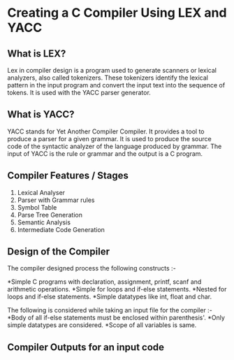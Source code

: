 # **Creating a C Compiler Using LEX and YACC**
## What is LEX?
Lex in compiler design is a program used to generate scanners or lexical analyzers, also called tokenizers. These tokenizers identify the lexical pattern in the input program and convert the input text into the sequence of tokens. It is used with the YACC parser generator.

## What is YACC?
YACC stands for Yet Another Compiler Compiler. It provides a tool to produce a parser for a given grammar. It is used to produce the source code of the syntactic analyzer of the language produced by grammar. The input of YACC is the rule or grammar and the output is a C program.

## Compiler Features / Stages
1. Lexical Analyser
2. Parser with Grammar rules
3. Symbol Table
4. Parse Tree Generation
5. Semantic Analysis
6. Intermediate Code Generation

## Design of the Compiler

The compiler designed process the following constructs :-

*Simple C programs with declaration, assignment, printf, scanf and arithmetic operations.
*Simple for loops and if-else statements.
*Nested for loops and if-else statements.
*Simple datatypes like int, float and char.


The following is considered while taking an input file for the compiler :-
*Body of all if-else statements must be enclosed within parenthesis'.
*Only simple datatypes are considered.
*Scope of all variables is same.

## Compiler Outputs for an input code




